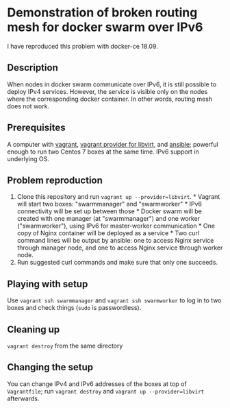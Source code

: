 # Demonstration of broken routing mesh for docker swarm over IPv6

I have reproduced this problem with docker-ce 18.09.

## Description

When nodes in docker swarm communicate over IPv6, it is still possible to deploy IPv4 services. However, the service is visible only on the nodes where the corresponding docker container. In other words, routing mesh does not work.

## Prerequisites

A computer with [vagrant](https://www.vagrantup.com/), [vagrant provider for libvirt](https://github.com/vagrant-libvirt/vagrant-libvirt), and [ansible](https://www.ansible.com/); powerful enough to run two Centos 7 boxes at the same time. IPv6 support in underlying OS.

## Problem reproduction

1. Clone this repository and run `vagrant up --provider=libvirt`.
        * Vagrant will start two boxes: "swarmmanager" and "swarmworker"
        * IPv6 connectivity will be set up between those
        * Docker swarm will be created with one manager (at "swarmmanager") and one worker ("swarmworker"), using IPv6 for master-worker communication
        * One copy of Nginx container will be deployed as a service
        * Two curl command lines will be output by ansible: one to access Nginx service through manager node, and one to access Nginx service through worker node.
2. Run suggested curl commands and make sure that only one succeeds.

## Playing with setup

Use `vagrant ssh swarmmanager` and `vagrant ssh swarmworker` to log in to two boxes and check things (`sudo` is passwordless).

## Cleaning up

`vagrant destroy` from the same directory

## Changing the setup

You can change IPv4 and IPv6 addresses of the boxes at top of `Vagrantfile`; run `vagrant destroy` and `vagrant up --provider=libvirt` afterwards.



